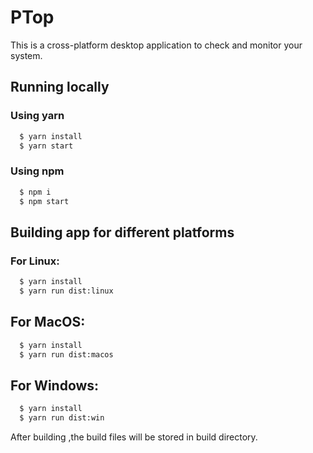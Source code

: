 # PTop

This is a cross-platform desktop application to check and monitor your system.

## Running locally

### Using yarn

```bash
  $ yarn install
  $ yarn start
```

### Using npm

```bash
  $ npm i
  $ npm start
```

## Building app for different platforms

### For Linux:

```bash
  $ yarn install
  $ yarn run dist:linux
```

## For MacOS:

```bash
  $ yarn install
  $ yarn run dist:macos
```

## For Windows:

```bash
  $ yarn install
  $ yarn run dist:win
```

After building ,the build files will be stored in build directory.
